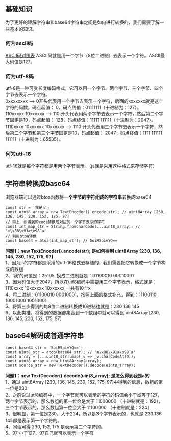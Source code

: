 ## 基础知识
为了更好的理解字符串和base64字符串之间是如何进行转换的，我们需要了解一些基本的知识。   
### 何为ascii码
[ASCII码对照表](https://tool.oschina.net/commons?type=4)
ASCII码就是用一个字节（8位二进制）去表示一个字符。ASCII最大码值是127。
### 何为utf-8码
utf-8是一种可变长度编码格式，它可以用一个字节、两个字节、三个字节、四个字节去表示一个字符。   
0xxxxxxxx --> 0开头代表用一个字节去表示一个字符，后面的xxxxxxx就是这个字符的码数，码点起值： 0，码点终值：01111111（十进制为：127）。   
110xxxxx 10xxxxxx --> 110 开头代表用两个字节去表示一个字符，然后第二个字节固定是10，码点起值： 128，码点终值：11111 111111（十进制为：2047）。   
1110xxxx 10xxxxxx 10xxxxxx --> 1110 开头代表用三个字节去表示一个字符，然后第二个字节和第三个字节固定是10，码点起值： 2047，码点终值：1111 111111 111111（十进制为：65535）。 
### 何为utf-16
utf-16就是每个字符都是用两个字节表示。（js就是采用这种格式来存储字符）
## 字符串转换成base64
浏览器端可以通过btoa函数将**一个字节的字符组成的字符串**转换成base64
```
const str = '我是a';
const uint8_array = new TextEncoder().encode(str); // uint8Array [230, 136, 145, 230, 152, 175, 97]
// 将上一步得到的code转换成对应的一个字节表示的字符
const int_map_str = String.fromCharCode(...uint8_array); // 'æ\x88\x91æ\x98¯a'
// 利用btoa转换
const base64 = btoa(int_map_str); // 5oiR5pivYQ==
```
**问题1：new TextEncoder().encode(str); 是如何得到 uint8Array [230, 136, 145, 230, 152, 175, 97]**   
1、因为js的字符都是采用的utf-16格式去存储的，我们需要把它转换成一个字节构成的数组   
2、‘我’的码值是：25105, 换成二进制就是：01100010 00010001   
3、因为码值大于2047，所以在utf8编码中需要用三个字节表示，格式就是：1110xxxx 10xxxxxx 10xxxxxx,一共有10个x   
4、将二进制：01100010 00010001，按照上面的格式补充，得到：11100110 10001000 10010001   
5、将第三步得到的每8位二进制转换成10进制也就是：230 136 145   
6、以此类推，将得到的数据都集合到一个数组中就可以得到 uint8Array [230, 136, 145, 230, 152, 175, 97]   
## base64解码成普通字符串
```
const base64_str = '5oiR5pivYQ==';
const uint8_str = atob(base64_str); // 'æ\x88\x91æ\x98¯a'
const array = [...uint8_str].map(_v => _v.charCodeAt(0));
const uint8_array = new Uint8Array(array);
const source_str = new TextDecoder().decode(uint8_array);
```
**问题1：new TextDecoder().decode(uint8_array); 是怎么得到我是a的**   
1、通过 uint8Array [230, 136, 145, 230, 152, 175, 97]中得到的信息，数组的第一位是230   
2、之前说过utf8编码中，一个字节就可以表示的字符的码值会小于或等于127，两个字节表示的，那么数组的第一位会是大于 11000000 （十进制就是：192），三个字节表示的，那么数组第一位会大于 11100000 （十进制就是：224）   
3、很明显，第一位是230，大于224，所以是3个字节表示的，也就是 230 136 145都是表示第一个字符的。   
4、同理可得 230, 152, 175 是表示第二个字符的。   
5、97 小于127，97自己就可以表示一个字符   
